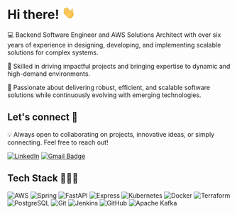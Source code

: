 # Hi there! <img src="https://raw.githubusercontent.com/diego97f/diego97f/master/wave.gif" width="30">

💻 Backend Software Engineer and AWS Solutions Architect with over six years of experience in designing, developing, and implementing scalable solutions for complex systems.

🚀 Skilled in driving impactful projects and bringing expertise to dynamic and high-demand environments.  

🌱 Passionate about delivering robust, efficient, and scalable software solutions while continuously evolving with emerging technologies.  

## Let's connect 🤝

💡 Always open to collaborating on projects, innovative ideas, or simply connecting. Feel free to reach out!

[![LinkedIn](https://img.shields.io/badge/LinkedIn-0A66C2?logo=linkedin&logoColor=white&style=for-the-badge)](https://www.linkedin.com/in/diego-fernandez-caballero)
[![Gmail Badge](https://img.shields.io/badge/-GMAIL-c14438?style=for-the-badge&logo=Gmail&logoColor=white&link=mailto:doings_coast3d@icloud.com)](mailto:doings_coast3d@icloud.com)

## Tech Stack 👨🏻‍💻

![AWS](https://img.shields.io/badge/AWS-%23FF9900.svg?style=for-the-badge&logo=amazon-aws&logoColor=white)
![Spring](https://img.shields.io/badge/Spring-6DB33F?logo=spring&logoColor=black&style=for-the-badge)
![FastAPI](https://img.shields.io/badge/FastAPI-009688?logo=fastapi&logoColor=white&style=for-the-badge)
![Express](https://img.shields.io/badge/Express-000000?logo=express&logoColor=white&style=for-the-badge)
![Kubernetes](https://img.shields.io/badge/Kubernetes-326CE5?logo=kubernetes&logoColor=white&style=for-the-badge)
![Docker](https://img.shields.io/badge/Docker-2496ED?logo=docker&logoColor=white&style=for-the-badge)
![Terraform](https://img.shields.io/badge/Terraform-7B42BC?logo=terraform&logoColor=white&style=for-the-badge)
![PostgreSQL](https://img.shields.io/badge/PostgreSQL-4169E1?logo=postgresql&logoColor=white&style=for-the-badge)
![Git](https://img.shields.io/badge/Git-F05032?logo=git&logoColor=white&style=for-the-badge)
![Jenkins](https://img.shields.io/badge/Jenkins-D24939?logo=jenkins&logoColor=white&style=for-the-badge)
![GitHub](https://img.shields.io/badge/GitHub-181717?logo=github&logoColor=white&style=for-the-badge)
![Apache Kafka](https://img.shields.io/badge/Apache%20Kafka-231F20?logo=apachekafka&logoColor=white&style=for-the-badge)
